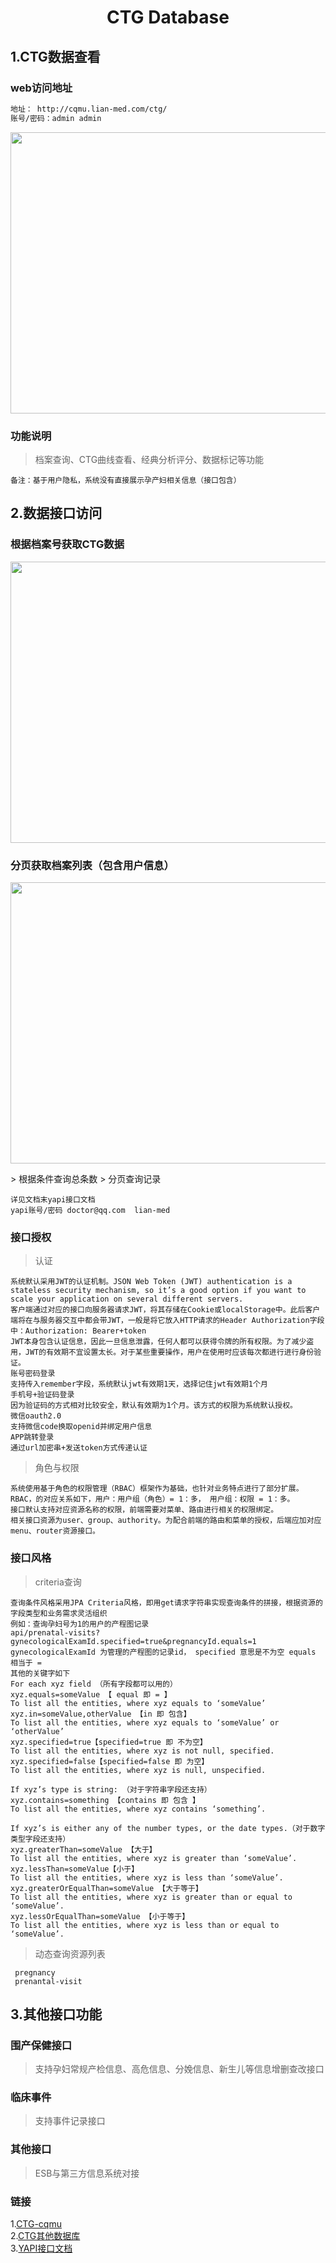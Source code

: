 <h1 align="center">CTG Database</h1>



## 1.CTG数据查看

### web访问地址

```bash
地址： http://cqmu.lian-med.com/ctg/  
账号/密码：admin admin
```
<p align="center">
<img width="780px" height="450px" src="https://obcdn.oss-cn-shenzhen.aliyuncs.com/static/web_ctgdatabase.png" />
</p>
    
### 功能说明
>档案查询、CTG曲线查看、经典分析评分、数据标记等功能
    
    备注：基于用户隐私，系统没有直接展示孕产妇相关信息（接口包含）
    

## 2.数据接口访问

### 根据档案号获取CTG数据
<p align="center">
<img width="780px" height="450px" src="https://obcdn.oss-cn-shenzhen.aliyuncs.com/static/interface1.png" />
</p>

### 分页获取档案列表（包含用户信息）
<p align="center">
<img width="780px" height="450px" src="https://obcdn.oss-cn-shenzhen.aliyuncs.com/static/interface2.png" />
</p>
> 根据条件查询总条数
> 分页查询记录 

    详见文档末yapi接口文档
    yapi账号/密码 doctor@qq.com  lian-med 
### 接口授权
>认证

    系统默认采用JWT的认证机制。JSON Web Token (JWT) authentication is a stateless security mechanism, so it’s a good option if you want to scale your application on several different servers.
    客户端通过对应的接口向服务器请求JWT，将其存储在Cookie或localStorage中。此后客户端将在与服务器交互中都会带JWT，一般是将它放入HTTP请求的Header Authorization字段中：Authorization: Bearer+token
    JWT本身包含认证信息，因此一旦信息泄露，任何人都可以获得令牌的所有权限。为了减少盗用，JWT的有效期不宜设置太长。对于某些重要操作，用户在使用时应该每次都进行进行身份验证。
    账号密码登录
    支持传入remember字段，系统默认jwt有效期1天，选择记住jwt有效期1个月
    手机号+验证码登录
    因为验证码的方式相对比较安全，默认有效期为1个月。该方式的权限为系统默认授权。
    微信oauth2.0
    支持微信code换取openid并绑定用户信息
    APP跳转登录
    通过url加密串+发送token方式传递认证
>角色与权限

    系统使用基于角色的权限管理（RBAC）框架作为基础，也针对业务特点进行了部分扩展。RBAC，的对应关系如下，用户：用户组（角色）= 1：多， 用户组：权限 = 1：多。
    接口默认支持对应资源名称的权限，前端需要对菜单、路由进行相关的权限绑定。
    相关接口资源为user、group、authority。为配合前端的路由和菜单的授权，后端应加对应menu、router资源接口。
### 接口风格
>criteria查询

    查询条件风格采用JPA Criteria风格，即用get请求字符串实现查询条件的拼接，根据资源的字段类型和业务需求灵活组织
    例如：查询孕妇号为1的用户的产程图记录
    api/prenatal-visits?gynecologicalExamId.specified=true&pregnancyId.equals=1
    gynecologicalExamId 为管理的产程图的记录id， specified 意思是不为空 equals 相当于 =
    其他的关键字如下
    For each xyz field （所有字段都可以用的）
    xyz.equals=someValue 【 equal 即 = 】
    To list all the entities, where xyz equals to ‘someValue’
    xyz.in=someValue,otherValue 【in 即 包含】
    To list all the entities, where xyz equals to ‘someValue’ or ‘otherValue’
    xyz.specified=true【specified=true 即 不为空】
    To list all the entities, where xyz is not null, specified.
    xyz.specified=false【specified=false 即 为空】
    To list all the entities, where xyz is null, unspecified.

    If xyz’s type is string: （对于字符串字段还支持）
    xyz.contains=something 【contains 即 包含 】
    To list all the entities, where xyz contains ‘something’.

    If xyz’s is either any of the number types, or the date types.（对于数字类型字段还支持）
    xyz.greaterThan=someValue 【大于】
    To list all the entities, where xyz is greater than ‘someValue’.
    xyz.lessThan=someValue【小于】
    To list all the entities, where xyz is less than ‘someValue’.
    xyz.greaterOrEqualThan=someValue 【大于等于】
    To list all the entities, where xyz is greater than or equal to ‘someValue’.
    xyz.lessOrEqualThan=someValue 【小于等于】
    To list all the entities, where xyz is less than or equal to ‘someValue’.

>动态查询资源列表
  
     pregnancy
     prenantal-visit
## 3.其他接口功能
### 围产保健接口
>支持孕妇常规产检信息、高危信息、分娩信息、新生儿等信息增删查改接口
### 临床事件
>支持事件记录接口
### 其他接口
>ESB与第三方信息系统对接

### 链接
1.[CTG-cqmu](http://cqmu.lian-med.com/ctg)<br />
2.[CTG其他数据库](http://transfer.lian-med.com/lm)<br />
3.[YAPI接口文档](http://yapi.lian-med.com:8080/project/40/interface/api)<br />
